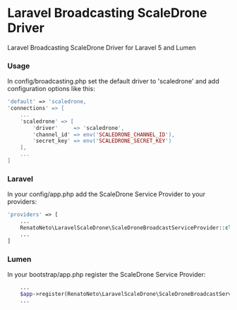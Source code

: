 # Laravel Broadcasting ScaleDrone Driver
Laravel Broadcasting ScaleDrone Driver for Laravel 5 and Lumen

### Usage

In config/broadcasting.php set the default driver to 'scaledrone' and add configuration options like this:

```php
'default' => 'scaledrone,
'connections' => [
	...
	'scaledrone' => [
        'driver'     => 'scaledrone',
        'channel_id' => env('SCALEDRONE_CHANNEL_ID'),
        'secret_key' => env('SCALEDRONE_SECRET_KEY')
    ],
    ...
]
```

### Laravel

In your config/app.php add the ScaleDrone Service Provider to your providers:

```php
'providers' => [
    ...
    RenatoNeto\LaravelScaleDrone\ScaleDroneBroadcastServiceProvider::class,
    ...
]
```

### Lumen

In your bootstrap/app.php register the ScaleDrone Service Provider:

```php
    ...
    $app->register(RenatoNeto\LaravelScaleDrone\ScaleDroneBroadcastServiceProvider::class);
    ...
```